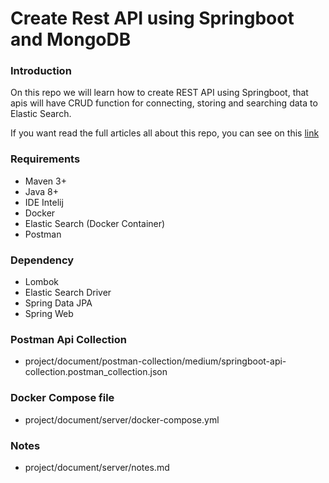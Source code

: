 # Create Rest API using Springboot and MongoDB

### Introduction
On this repo we will learn how to create REST API using Springboot, 
that apis will have CRUD function for connecting, storing and searching data to Elastic Search. 

If you want read the full articles all about this repo, 
you can see on this [link]( )

### Requirements
- Maven 3+
- Java 8+
- IDE Intelij
- Docker
- Elastic Search (Docker Container)
- Postman 

### Dependency
- Lombok
- Elastic Search Driver
- Spring Data JPA
- Spring Web

### Postman Api Collection
- project/document/postman-collection/medium/springboot-api-collection.postman_collection.json

### Docker Compose file
- project/document/server/docker-compose.yml

### Notes
- project/document/server/notes.md




